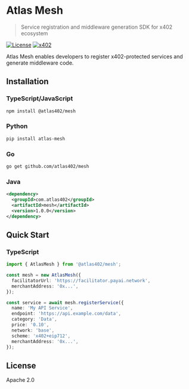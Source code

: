 # Atlas Mesh

> Service registration and middleware generation SDK for x402 ecosystem

[![License](https://img.shields.io/badge/License-Apache%202.0-blue.svg)](https://opensource.org/licenses/Apache-2.0)
[![x402](https://img.shields.io/badge/x402-Compatible-green)](https://x402.org)

Atlas Mesh enables developers to register x402-protected services and generate middleware code.

## Installation

### TypeScript/JavaScript

```bash
npm install @atlas402/mesh
```

### Python

```bash
pip install atlas-mesh
```

### Go

```bash
go get github.com/atlas402/mesh
```

### Java

```xml
<dependency>
  <groupId>com.atlas402</groupId>
  <artifactId>mesh</artifactId>
  <version>1.0.0</version>
</dependency>
```

## Quick Start

### TypeScript

```typescript
import { AtlasMesh } from '@atlas402/mesh';

const mesh = new AtlasMesh({
  facilitatorUrl: 'https://facilitator.payai.network',
  merchantAddress: '0x...',
});

const service = await mesh.registerService({
  name: 'My API Service',
  endpoint: 'https://api.example.com/data',
  category: 'Data',
  price: '0.10',
  network: 'base',
  scheme: 'x402+eip712',
  merchantAddress: '0x...',
});
```

## License

Apache 2.0
